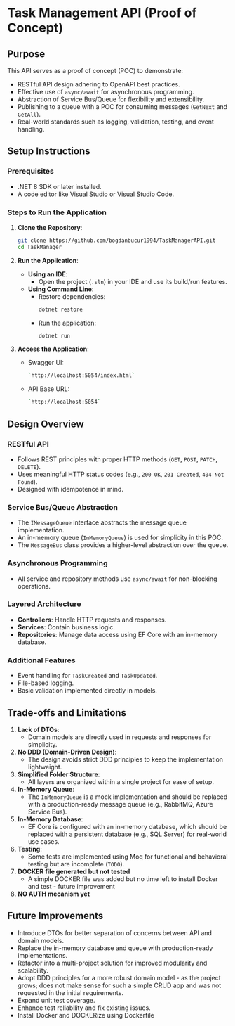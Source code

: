 # Task Management API (Proof of Concept)

## Purpose
This API serves as a proof of concept (POC) to demonstrate:
- RESTful API design adhering to OpenAPI best practices.
- Effective use of `async/await` for asynchronous programming.
- Abstraction of Service Bus/Queue for flexibility and extensibility.
- Publishing to a queue with a POC for consuming messages (`GetNext` and `GetAll`).
- Real-world standards such as logging, validation, testing, and event handling.

## Setup Instructions

### Prerequisites
- .NET 8 SDK or later installed.
- A code editor like Visual Studio or Visual Studio Code.

### Steps to Run the Application
1. **Clone the Repository**:
   ```bash
   git clone https://github.com/bogdanbucur1994/TaskManagerAPI.git
   cd TaskManager
   ```

2. **Run the Application**:
   - **Using an IDE**:
     - Open the project (`.sln`) in your IDE and use its build/run features.
   - **Using Command Line**:
     - Restore dependencies:
       ```bash
       dotnet restore
       ```
     - Run the application:
       ```bash
       dotnet run
       ```

3. **Access the Application**:
   - Swagger UI:
     ```bash
     `http://localhost:5054/index.html`
     ```
   - API Base URL:
     ```bash
     `http://localhost:5054`
     ```

## Design Overview

### RESTful API
- Follows REST principles with proper HTTP methods (`GET`, `POST`, `PATCH`, `DELETE`).
- Uses meaningful HTTP status codes (e.g., `200 OK`, `201 Created`, `404 Not Found`).
- Designed with idempotence in mind.

### Service Bus/Queue Abstraction
- The `IMessageQueue` interface abstracts the message queue implementation.
- An in-memory queue (`InMemoryQueue`) is used for simplicity in this POC.
- The `MessageBus` class provides a higher-level abstraction over the queue.

### Asynchronous Programming
- All service and repository methods use `async/await` for non-blocking operations.

### Layered Architecture
- **Controllers**: Handle HTTP requests and responses.
- **Services**: Contain business logic.
- **Repositories**: Manage data access using EF Core with an in-memory database.

### Additional Features
- Event handling for `TaskCreated` and `TaskUpdated`.
- File-based logging.
- Basic validation implemented directly in models.

## Trade-offs and Limitations
1. **Lack of DTOs**:
   - Domain models are directly used in requests and responses for simplicity.
2. **No DDD (Domain-Driven Design)**:
   - The design avoids strict DDD principles to keep the implementation lightweight.
3. **Simplified Folder Structure**:
   - All layers are organized within a single project for ease of setup.
4. **In-Memory Queue**:
   - The `InMemoryQueue` is a mock implementation and should be replaced with a production-ready message queue (e.g., RabbitMQ, Azure Service Bus).
5. **In-Memory Database**:
   - EF Core is configured with an in-memory database, which should be replaced with a persistent database (e.g., SQL Server) for real-world use cases.
6. **Testing**:
   - Some tests are implemented using Moq for functional and behavioral testing but are incomplete (`TODO`).
7. **DOCKER file generated but not tested**
   - A simple DOCKER file was added but no time left to install Docker and test - future improvement
8. **NO AUTH mecanism yet**

## Future Improvements
- Introduce DTOs for better separation of concerns between API and domain models.
- Replace the in-memory database and queue with production-ready implementations.
- Refactor into a multi-project solution for improved modularity and scalability.
- Adopt DDD principles for a more robust domain model - as the project grows; does not make sense for such a simple CRUD app and was not requested in the initial requirements.
- Expand unit test coverage.
- Enhance test reliability and fix existing issues.
- Install Docker and DOCKERize using Dockerfile
